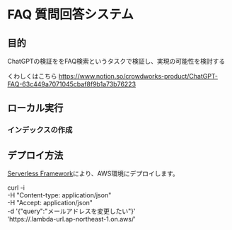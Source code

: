 # FAQ 質問回答システム

## 目的

ChatGPTの検証ををFAQ検索というタスクで検証し、実現の可能性を検討する

くわしくはこちら
https://www.notion.so/crowdworks-product/ChatGPT-FAQ-63c449a7071045cbaf8f9b1a73b76223

## ローカル実行

### インデックスの作成



## デプロイ方法

[Serverless Framework](https://www.serverless.com/)により、AWS環境にデプロイします。

curl -i \
  -H "Content-type: application/json" \
  -H "Accept: application/json" \
  -d '{"query":"メールアドレスを変更したい"}' \
  'https://<your-api-id>.lambda-url.ap-northeast-1.on.aws/'
